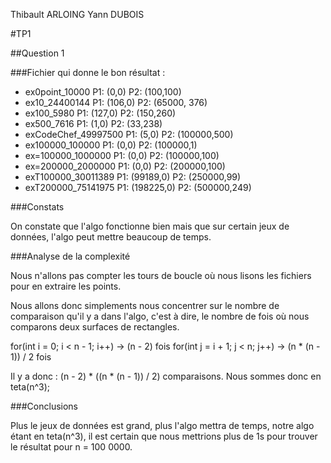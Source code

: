 Thibault ARLOING
Yann DUBOIS

#TP1

##Question 1

###Fichier qui donne le bon résultat :
- ex0point_10000 P1: (0,0) P2: (100,100)
- ex10_24400144 P1: (106,0) P2: (65000, 376)
- ex100_5980 P1: (127,0) P2: (150,260)
- ex500_7616 P1: (1,0) P2: (33,238)
- exCodeChef_49997500 P1: (5,0) P2: (100000,500)
- ex100000_100000 P1: (0,0) P2: (100000,1)
- ex=100000_1000000 P1: (0,0) P2: (100000,100)
- ex=200000_2000000 P1: (0,0) P2: (200000,100)
- exT100000_30011389 P1: (99189,0) P2: (250000,99)
- exT200000_75141975 P1: (198225,0) P2: (500000,249)

###Constats

On constate que l'algo fonctionne bien mais que sur certain jeux de données, l'algo
peut mettre beaucoup de temps.

###Analyse de la complexité

Nous n'allons pas compter les tours de boucle où nous lisons les fichiers pour
en extraire les points.

Nous allons donc simplements nous concentrer sur le nombre de comparaison qu'il y a
dans l'algo, c'est à dire, le nombre de fois où nous comparons deux surfaces de rectangles.

for(int i = 0; i < n - 1; i++) -> (n - 2) fois
  for(int j = i + 1; j < n; j++) -> (n * (n - 1)) / 2 fois

Il y a donc : (n - 2) * ((n * (n - 1)) / 2) comparaisons.
Nous sommes donc en teta(n^3);

###Conclusions

Plus le jeux de données est grand, plus l'algo mettra de temps, notre algo étant en
teta(n^3), il est certain que nous mettrions plus de 1s pour trouver le résultat pour
n = 100 0000.
